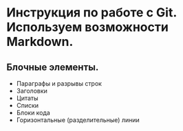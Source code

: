 # Инструкция по работе с Git. Используем возможности Markdown.

## Блочные элементы.

* Параграфы и разрывы строк
* Заголовки
* Цитаты
* Списки
* Блоки кода
* Горизонтальные (разделительные) линии

